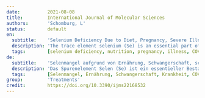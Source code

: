```yaml
---
date:          2021-08-08
title:         International Journal of Molecular Sciences
authors:       'Schomburg, L'
status:        default
en:
  subtitle:    'Selenium Deficiency Due to Diet, Pregnancy, Severe Illness, or COVID-19-A Preventable Trigger for Autoimmune Disease'
  description: 'The trace element selenium (Se) is an essential part of the human diet; moreover, increased health risks have been observed with Se deficiency. A sufficiently high Se status is a prerequisite for adequate immune response, and preventable endemic diseases are known from areas with Se deficiency. Biomarkers of Se status decline strongly in pregnancy, severe illness, or COVID-19, reaching critically low concentrations. Notably, these conditions are associated with an increased risk for autoimmune disease (AID). Positive effects on the immune system are observed with Se supplementation in pregnancy, autoimmune thyroid disease, and recovery from severe illness. However, some studies reported null results; the database is small, and randomized trials are sparse. The current need for research on the link between AID and Se deficiency is particularly obvious for rheumatoid arthritis and type 1 diabetes mellitus. Despite these gaps in knowledge, it seems timely to realize that severe Se deficiency may trigger AID in susceptible subjects. Improved dietary choices or supplemental Se are efficient ways to avoid severe Se deficiency, thereby decreasing AID risk and improving disease course. A personalized approach is needed in clinics and during therapy, while population-wide measures should be considered for areas with habitual low Se intake. Finland has been adding Se to its food chain for more than 35 years—a wise and commendable decision, according to today’s knowledge. It is unfortunate that the health risks of Se deficiency are often neglected, while possible side effects of Se supplementation are exaggerated, leading to disregard for this safe and promising preventive and adjuvant treatment options. This is especially true in the follow-up situations of pregnancy, severe illness, or COVID-19, where massive Se deficiencies have developed and are associated with AID risk, long-lasting health impairments, and slow recovery. '
  tags:        [selenium deficiency, nutrition, pregnancy, illness, COVID-19, autoimmune diseases]
de:
  subtitle:    'Selenmangel aufgrund von Ernährung, Schwangerschaft, schwerer Krankheit oder COVID-19 - ein vermeidbarer Auslöser für Autoimmunerkrankungen'
  description: 'Das Spurenelement Selen (Se) ist ein essentieller Bestandteil der menschlichen Ernährung; darüber hinaus wurden erhöhte Gesundheitsrisiken bei Se-Mangel beobachtet. Ein ausreichend hoher Se-Status ist eine Voraussetzung für eine adäquate Immunantwort, und aus Gebieten mit Se-Mangel sind vermeidbare endemische Krankheiten bekannt. Biomarker für den Se-Status nehmen in der Schwangerschaft, bei schweren Erkrankungen oder bei COVID-19 stark ab und erreichen kritisch niedrige Konzentrationen. Diese Zustände sind mit einem erhöhten Risiko für Autoimmunkrankheiten (AID) verbunden. Positive Auswirkungen auf das Immunsystem werden bei einer Se-Supplementierung in der Schwangerschaft, bei Autoimmunerkrankungen der Schilddrüse und bei der Genesung von schweren Krankheiten beobachtet. Einige Studien berichteten jedoch über Null-Ergebnisse; die Datenbasis ist klein, und randomisierte Studien sind spärlich. Der derzeitige Forschungsbedarf über den Zusammenhang zwischen AID und Se-Mangel ist besonders bei rheumatoider Arthritis und Diabetes mellitus Typ 1 offensichtlich. Trotz dieser Wissenslücken scheint es an der Zeit zu erkennen, dass ein schwerer Se-Mangel bei anfälligen Personen AID auslösen kann. Eine verbesserte Ernährung oder die zusätzliche Gabe von Se sind wirksame Mittel zur Vermeidung eines schweren Se-Mangels, wodurch das AID-Risiko gesenkt und der Krankheitsverlauf verbessert werden kann. In den Kliniken und während der Therapie ist ein personalisierter Ansatz erforderlich, während in Gebieten mit gewohnheitsmäßig niedriger Se-Aufnahme bevölkerungsweite Maßnahmen in Betracht gezogen werden sollten. Finnland fügt seiner Nahrungskette seit mehr als 35 Jahren Se zu - nach heutigem Kenntnisstand eine kluge und lobenswerte Entscheidung. Leider werden die gesundheitlichen Risiken eines Se-Mangels oft vernachlässigt, während die möglichen Nebenwirkungen einer Se-Supplementierung übertrieben werden, was dazu führt, dass diese sichere und vielversprechende präventive und adjuvante Behandlungsmöglichkeit nicht beachtet wird. Dies gilt vor allem in den Folgesituationen von Schwangerschaft, schwerer Krankheit oder COVID-19, wo sich ein massiver Se-Mangel entwickelt hat, der mit einem AIDS-Risiko, lang anhaltenden gesundheitlichen Beeinträchtigungen und einer langsamen Genesung verbunden ist.' 
  tags:        [Selenmangel, Ernährung, Schwangerschaft, Krankheit, COVID-19, Autoimmunerkrankungen]
group:         'Treatments'
credit:        https://doi.org/10.3390/ijms22168532
---
```

